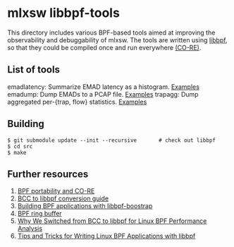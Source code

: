 # mlxsw libbpf-tools

This directory includes various BPF-based tools aimed at improving the
observability and debuggability of mlxsw. The tools are written using
[libbpf][1], so that they could be compiled once and run everywhere
[(CO-RE)][2].

## List of tools

emadlatency: Summarize EMAD latency as a histogram. [Examples](src/emadlatency_example.txt)
emadump: Dump EMADs to a PCAP file. [Examples](src/emadump_example.txt)
trapagg: Dump aggregated per-{trap, flow} statistics. [Examples](src/trapagg_example.txt)

## Building

```shell
$ git submodule update --init --recursive       # check out libbpf
$ cd src
$ make
```

## Further resources

1. [BPF portability and CO-RE][3]
2. [BCC to libbpf conversion guide][4]
3. [Building BPF applications with libbpf-boostrap][5]
4. [BPF ring buffer][6]
5. [Why We Switched from BCC to libbpf for Linux BPF Performance Analysis][7]
6. [Tips and Tricks for Writing Linux BPF Applications with libbpf][8]

[1]: https://github.com/libbpf/libbpf
[2]: https://github.com/libbpf/libbpf#bpf-co-re-compile-once--run-everywhere
[3]: https://nakryiko.com/posts/bpf-portability-and-co-re/
[4]: https://nakryiko.com/posts/bcc-to-libbpf-howto-guide/
[5]: https://nakryiko.com/posts/libbpf-bootstrap/
[6]: https://nakryiko.com/posts/bpf-ringbuf/
[7]: https://en.pingcap.com/blog/why-we-switched-from-bcc-to-libbpf-for-linux-bpf-performance-analysis
[8]: https://en.pingcap.com/blog/tips-and-tricks-for-writing-linux-bpf-applications-with-libbpf
